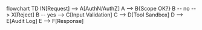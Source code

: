 flowchart TD
  IN[Request] --> A[AuthN/AuthZ]
  A --> B{Scope OK?}
  B -- no --> X[Reject]
  B -- yes --> C[Input Validation]
  C --> D[Tool Sandbox]
  D --> E[Audit Log]
  E --> F[Response]
